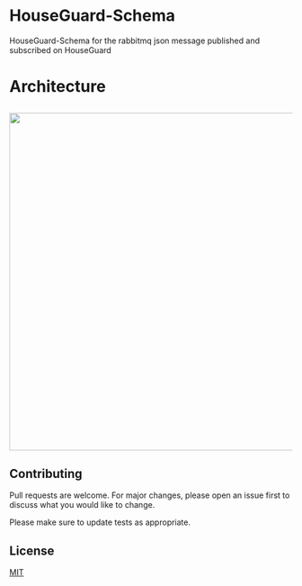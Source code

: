 # HouseGuard-Schema

HouseGuard-Schema for the rabbitmq json message published and subscribed on HouseGuard

# Architecture

<h2 align="centre">
  <image src="https://github.com/Rubber-Duck-999/HouseGuard-Schema/blob/master/House_Guard.jpg" width="600px" />
  <br>
</h2>

## Contributing
Pull requests are welcome. For major changes, please open an issue first to discuss what you would like to change.

Please make sure to update tests as appropriate.

## License
[MIT](https://github.com/Rubber-Duck-999/HouseGuard-Scehma/blob/master/LICENSE.txt)
